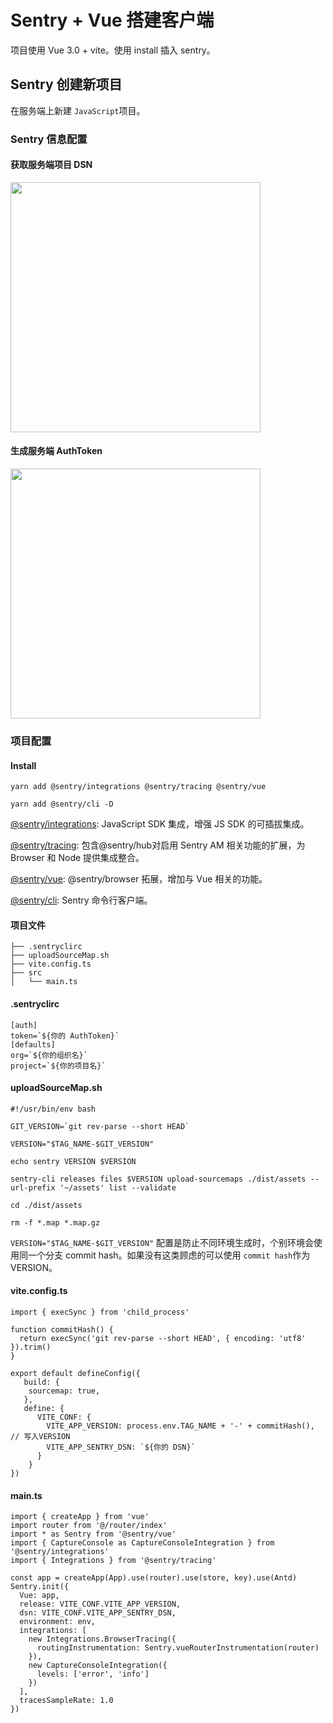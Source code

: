 # Sentry + Vue 搭建客户端

项目使用 Vue 3.0 + vite。使用 install 插入 sentry。

## Sentry 创建新项目

在服务端上新建 ``JavaScript``项目。

### Sentry 信息配置
#### 获取服务端项目 DSN
<img src="./image/img-01" width="400" />

#### 生成服务端 AuthToken
<img src="./image/img-02" width="400" />

### 项目配置
#### Install
```
yarn add @sentry/integrations @sentry/tracing @sentry/vue

yarn add @sentry/cli -D
```
[@sentry/integrations](https://www.npmjs.com/package/@sentry/integrations): JavaScript SDK 集成，增强 JS SDK 的可插拔集成。

[@sentry/tracing](https://www.npmjs.com/package/@sentry/tracing): 包含@sentry/hub对启用 Sentry AM 相关功能的扩展，为 Browser 和 Node 提供集成整合。

[@sentry/vue](https://www.npmjs.com/package/@sentry/vue): @sentry/browser 拓展，增加与 Vue 相关的功能。

[@sentry/cli](https://www.npmjs.com/package/@sentry/cli): Sentry 命令行客户端。

#### 项目文件
```
├── .sentryclirc
├── uploadSourceMap.sh
├── vite.config.ts
├── src
│   └── main.ts
```

#### .sentryclirc
```
[auth]
token=`${你的 AuthToken}`
[defaults]
org=`${你的组织名}`
project=`${你的项目名}`
```
#### uploadSourceMap.sh
```
#!/usr/bin/env bash

GIT_VERSION=`git rev-parse --short HEAD`

VERSION="$TAG_NAME-$GIT_VERSION"

echo sentry VERSION $VERSION

sentry-cli releases files $VERSION upload-sourcemaps ./dist/assets --url-prefix '~/assets' list --validate

cd ./dist/assets

rm -f *.map *.map.gz
```
``VERSION="$TAG_NAME-$GIT_VERSION"`` 配置是防止不同环境生成时，个别环境会使用同一个分支 commit hash。如果没有这类顾虑的可以使用 ``commit hash``作为 VERSION。
#### vite.config.ts
```
import { execSync } from 'child_process'

function commitHash() {
  return execSync('git rev-parse --short HEAD', { encoding: 'utf8' }).trim()
}

export default defineConfig({
   build: {
    sourcemap: true,
   },
   define: {
      VITE_CONF: {
        VITE_APP_VERSION: process.env.TAG_NAME + '-' + commitHash(), // 写入VERSION
        VITE_APP_SENTRY_DSN: `${你的 DSN}`
      }
    }
})
```
#### main.ts
```
import { createApp } from 'vue'
import router from '@/router/index'
import * as Sentry from '@sentry/vue'
import { CaptureConsole as CaptureConsoleIntegration } from '@sentry/integrations'
import { Integrations } from '@sentry/tracing'

const app = createApp(App).use(router).use(store, key).use(Antd)
Sentry.init({
  Vue: app,
  release: VITE_CONF.VITE_APP_VERSION,
  dsn: VITE_CONF.VITE_APP_SENTRY_DSN,
  environment: env,
  integrations: [
    new Integrations.BrowserTracing({
      routingInstrumentation: Sentry.vueRouterInstrumentation(router)
    }),
    new CaptureConsoleIntegration({
      levels: ['error', 'info']
    })
  ],
  tracesSampleRate: 1.0
})
```
